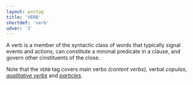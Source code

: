 ```yaml
---
layout: postag
title: 'VERB'
shortdef: 'verb'
udver: '2'
---
```


A verb is a member of the syntactic class of words that typically signal events and actions, can constitute a minimal predicate in a clause, and govern other cinstituents of the close.

Note that the `VERB` tag covers main verbs _(content verbs)_, verbal _copulas_, [_qualitative verbs_](ADJ) and [_particles_](bm-feat/VerbForm).



<!-- Interlanguage links updated St lis 3 20:58:15 CET 2021 -->
